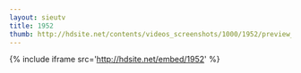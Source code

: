 ```yaml
---
layout: sieutv
title: 1952
thumb: http://hdsite.net/contents/videos_screenshots/1000/1952/preview_360p.mp4.jpg
---
```

{% include iframe src='http://hdsite.net/embed/1952' %}
 

